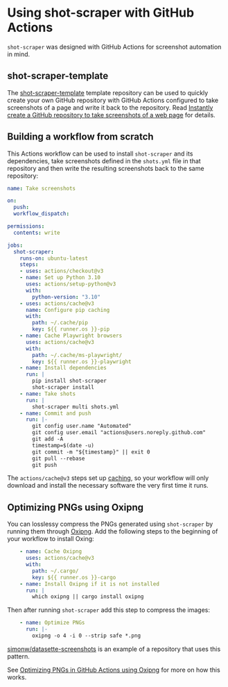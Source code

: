 # Using shot-scraper with GitHub Actions

`shot-scraper` was designed with GitHub Actions for screenshot automation in mind.

## shot-scraper-template

The [shot-scraper-template](https://github.com/simonw/shot-scraper-template) template repository can be used to quickly create your own GitHub repository with GitHub Actions configured to take screenshots of a page and write it back to the repository. Read [Instantly create a GitHub repository to take screenshots of a web page](https://simonwillison.net/2022/Mar/14/shot-scraper-template/) for details.

## Building a workflow from scratch

This Actions workflow can be used to install `shot-scraper` and its dependencies, take screenshots defined in the `shots.yml` file in that repository and then write the resulting screenshots back to the same repository:

```yaml
name: Take screenshots

on:
  push:
  workflow_dispatch:

permissions:
  contents: write

jobs:
  shot-scraper:
    runs-on: ubuntu-latest
    steps:
    - uses: actions/checkout@v3
    - name: Set up Python 3.10
      uses: actions/setup-python@v3
      with:
        python-version: "3.10"
    - uses: actions/cache@v3
      name: Configure pip caching
      with:
        path: ~/.cache/pip
        key: ${{ runner.os }}-pip
    - name: Cache Playwright browsers
      uses: actions/cache@v3
      with:
        path: ~/.cache/ms-playwright/
        key: ${{ runner.os }}-playwright
    - name: Install dependencies
      run: |
        pip install shot-scraper
        shot-scraper install
    - name: Take shots
      run: |
        shot-scraper multi shots.yml
    - name: Commit and push
      run: |-
        git config user.name "Automated"
        git config user.email "actions@users.noreply.github.com"
        git add -A
        timestamp=$(date -u)
        git commit -m "${timestamp}" || exit 0
        git pull --rebase
        git push
```
The `actions/cache@v3` steps set up [caching](https://github.com/actions/cache), so your workflow will only download and install the necessary software the very first time it runs.

## Optimizing PNGs using Oxipng

You can losslessy compress the PNGs generated using `shot-scraper` by running them through [Oxipng](https://github.com/shssoichiro/oxipng). Add the following steps to the beginning of your workflow to install Oxing:

```yaml
    - name: Cache Oxipng
      uses: actions/cache@v3
      with:
        path: ~/.cargo/
        key: ${{ runner.os }}-cargo
    - name: Install Oxipng if it is not installed
      run: |
        which oxipng || cargo install oxipng
```

Then after running `shot-scraper` add this step to compress the images:

```yaml
    - name: Optimize PNGs
      run: |-
        oxipng -o 4 -i 0 --strip safe *.png
```

[simonw/datasette-screenshots](https://github.com/simonw/datasette-screenshots) is an example of a repository that uses this pattern.

See [Optimizing PNGs in GitHub Actions using Oxipng](https://til.simonwillison.net/github-actions/oxipng) for more on how this works.

